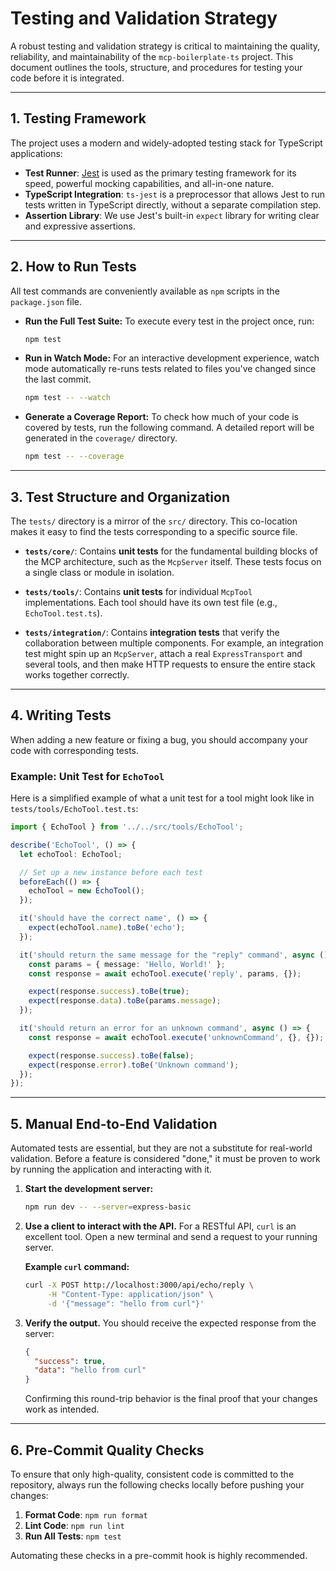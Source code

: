 # Testing and Validation Strategy

A robust testing and validation strategy is critical to maintaining the quality,
reliability, and maintainability of the `mcp-boilerplate-ts` project. This
document outlines the tools, structure, and procedures for testing your code
before it is integrated.

---

## 1. Testing Framework

The project uses a modern and widely-adopted testing stack for TypeScript
applications:

- **Test Runner**: [Jest](https://jestjs.io/) is used as the primary testing
  framework for its speed, powerful mocking capabilities, and all-in-one nature.
- **TypeScript Integration**: `ts-jest` is a preprocessor that allows Jest to
  run tests written in TypeScript directly, without a separate compilation step.
- **Assertion Library**: We use Jest's built-in `expect` library for writing
  clear and expressive assertions.

---

## 2. How to Run Tests

All test commands are conveniently available as `npm` scripts in the
`package.json` file.

- **Run the Full Test Suite:** To execute every test in the project once, run:

  ```bash
  npm test
  ```

- **Run in Watch Mode:** For an interactive development experience, watch mode
  automatically re-runs tests related to files you've changed since the last
  commit.

  ```bash
  npm test -- --watch
  ```

- **Generate a Coverage Report:** To check how much of your code is covered by
  tests, run the following command. A detailed report will be generated in the
  `coverage/` directory.
  ```bash
  npm test -- --coverage
  ```

---

## 3. Test Structure and Organization

The `tests/` directory is a mirror of the `src/` directory. This co-location
makes it easy to find the tests corresponding to a specific source file.

- **`tests/core/`**: Contains **unit tests** for the fundamental building blocks
  of the MCP architecture, such as the `McpServer` itself. These tests focus on
  a single class or module in isolation.

- **`tests/tools/`**: Contains **unit tests** for individual `McpTool`
  implementations. Each tool should have its own test file (e.g.,
  `EchoTool.test.ts`).

- **`tests/integration/`**: Contains **integration tests** that verify the
  collaboration between multiple components. For example, an integration test
  might spin up an `McpServer`, attach a real `ExpressTransport` and several
  tools, and then make HTTP requests to ensure the entire stack works together
  correctly.

---

## 4. Writing Tests

When adding a new feature or fixing a bug, you should accompany your code with
corresponding tests.

### Example: Unit Test for `EchoTool`

Here is a simplified example of what a unit test for a tool might look like in
`tests/tools/EchoTool.test.ts`:

```typescript
import { EchoTool } from '../../src/tools/EchoTool';

describe('EchoTool', () => {
  let echoTool: EchoTool;

  // Set up a new instance before each test
  beforeEach(() => {
    echoTool = new EchoTool();
  });

  it('should have the correct name', () => {
    expect(echoTool.name).toBe('echo');
  });

  it('should return the same message for the "reply" command', async () => {
    const params = { message: 'Hello, World!' };
    const response = await echoTool.execute('reply', params, {});

    expect(response.success).toBe(true);
    expect(response.data).toBe(params.message);
  });

  it('should return an error for an unknown command', async () => {
    const response = await echoTool.execute('unknownCommand', {}, {});

    expect(response.success).toBe(false);
    expect(response.error).toBe('Unknown command');
  });
});
```

---

## 5. Manual End-to-End Validation

Automated tests are essential, but they are not a substitute for real-world
validation. Before a feature is considered "done," it must be proven to work by
running the application and interacting with it.

1.  **Start the development server:**

    ```bash
    npm run dev -- --server=express-basic
    ```

2.  **Use a client to interact with the API.** For a RESTful API, `curl` is an
    excellent tool. Open a new terminal and send a request to your running
    server.

    **Example `curl` command:**

    ```bash
    curl -X POST http://localhost:3000/api/echo/reply \
         -H "Content-Type: application/json" \
         -d '{"message": "hello from curl"}'
    ```

3.  **Verify the output.** You should receive the expected response from the
    server:
    ```json
    {
      "success": true,
      "data": "hello from curl"
    }
    ```
    Confirming this round-trip behavior is the final proof that your changes
    work as intended.

---

## 6. Pre-Commit Quality Checks

To ensure that only high-quality, consistent code is committed to the
repository, always run the following checks locally before pushing your changes:

1.  **Format Code**: `npm run format`
2.  **Lint Code**: `npm run lint`
3.  **Run All Tests**: `npm test`

Automating these checks in a pre-commit hook is highly recommended.
